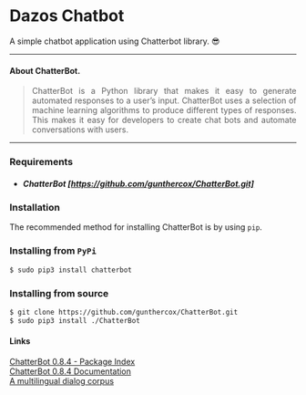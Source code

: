 # Dazos Chatbot
A simple chatbot application using Chatterbot library.  :sunglasses:

---

#### About ChatterBot.
> <p style="text-align: justify">ChatterBot is a Python library that makes it easy to generate automated responses to a user’s input. ChatterBot uses a selection of machine learning algorithms to produce different types of responses. This makes it easy for developers to create chat bots and automate conversations with users.</p>

---

### Requirements
+ ##### ChatterBot [https://github.com/gunthercox/ChatterBot.git]

### Installation
The recommended method for installing ChatterBot is by using `pip`.
### Installing from `PyPi`
```bash
$ sudo pip3 install chatterbot
```
### Installing from source
```bash
$ git clone https://github.com/gunthercox/ChatterBot.git
$ sudo pip3 install ./ChatterBot
```
#### Links
[ChatterBot 0.8.4 - Package Index](https://pypi.python.org/pypi/ChatterBot)<br>
[ChatterBot 0.8.4 Documentation](https://chatterbot.readthedocs.io/en/stable/)<br>
[A multilingual dialog corpus](https://github.com/gunthercox/chatterbot-corpus)
